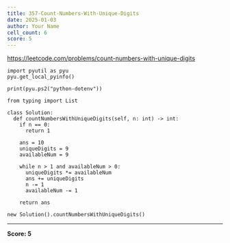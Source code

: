 ```yaml
---
title: 357-Count-Numbers-With-Unique-Digits
date: 2025-01-03
author: Your Name
cell_count: 6
score: 5
---
```


https://leetcode.com/problems/count-numbers-with-unique-digits


```
import pyutil as pyu
pyu.get_local_pyinfo()
```


```
print(pyu.ps2("python-dotenv"))
```


```
from typing import List
```


```
class Solution:
  def countNumbersWithUniqueDigits(self, n: int) -> int:
    if n == 0:
      return 1

    ans = 10
    uniqueDigits = 9
    availableNum = 9

    while n > 1 and availableNum > 0:
      uniqueDigits *= availableNum
      ans += uniqueDigits
      n -= 1
      availableNum -= 1

    return ans
```


```
new Solution().countNumbersWithUniqueDigits()
```


---
**Score: 5**